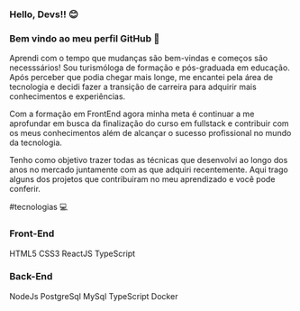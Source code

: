### Hello, Devs!! :blush:

### Bem vindo ao meu perfil GitHub 👋

Aprendi com o tempo que mudanças são bem-vindas e começos são necesssários! Sou turismóloga de formação e pós-graduada em educação. Após perceber que podia chegar mais longe, me encantei pela área de tecnologia e decidi fazer a transição de carreira para adquirir mais conhecimentos e experiências.


Com a formação em FrontEnd agora minha meta é continuar a me aprofundar em busca da finalização do curso em fullstack e contribuir com os meus conhecimentos além de alcançar o sucesso profissional no mundo da tecnologia.


Tenho como objetivo trazer todas as técnicas que desenvolvi ao longo dos anos no mercado juntamente com as que adquiri recentemente. Aqui trago alguns dos projetos que contribuiram no meu aprendizado e você pode conferir.

#tecnologias :computer:

### Front-End
HTML5
CSS3
ReactJS
TypeScript

### Back-End
NodeJs
PostgreSql
MySql
TypeScript
Docker

